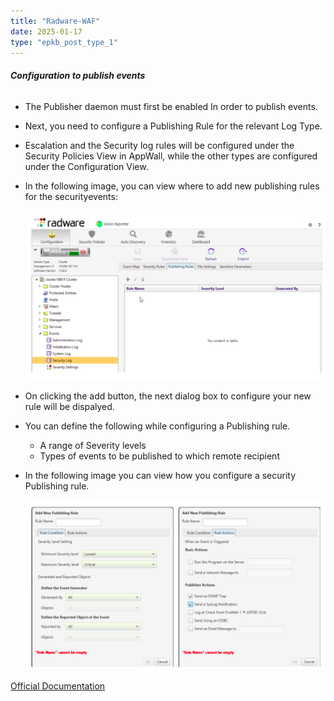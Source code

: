 ```yaml
---
title: "Radware-WAF"
date: 2025-01-17
type: "epkb_post_type_1"
---
```


###### **Configuration to publish events**

- The Publisher daemon must first be enabled In order to publish events.
- Next, you need to configure a Publishing Rule for the relevant Log Type.
- Escalation and the Security log rules will be configured under the Security Policies View in AppWall, while the other types are configured under the Configuration View.
- In the following image, you can view where to add new publishing rules for the securityevents:  
    
    ![](./Radware-WAF-img/Radware-WAF-1.webp)
    
- On clicking the add button, the next dialog box to configure your new rule will be dispalyed.
- You can define the following while configuring a Publishing rule.
    - A range of Severity levels
    - Types of events to be published to which remote recipient
- In the following image you can view how you configure a security Publishing rule.
    
    ![](./Radware-WAF-img/Radware-WAF-2.webp)
    

[Official Documentation](https://support.radware.com/ci/okcsFattach/get/15873_3)

